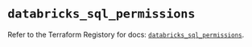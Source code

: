 # `databricks_sql_permissions`

Refer to the Terraform Registory for docs: [`databricks_sql_permissions`](https://registry.terraform.io/providers/databricks/databricks/1.32.0/docs/resources/sql_permissions).
